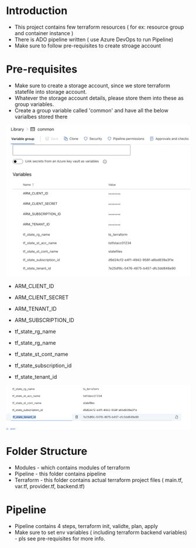 # Introduction

- This project contains few terraform resources ( for ex: resource group and container instance )
- There is ADO pipeline written ( use Azure DevOps to run Pipeline)
- Make sure to follow pre-requisites to create stroage account

# Pre-requisites
 - Make sure to create a storage account, since we store terraform statefile into storage account.
 - Whatever the storage account details, please store them into these as group variables.
 - Create a group variable called 'common' and have all the below varialbes stored there

  ![Common](./img/common.png)

 * ARM_CLIENT_ID
 * ARM_CLIENT_SECRET
 * ARM_TENANT_ID
 * ARM_SUBSCRIPTION_ID

 * tf_state_rg_name
 * tf_state_rg_name
 * tf_state_st_cont_name
 * tf_state_subscription_id
 * tf_state_tenant_id

![Sample Example](./img/storage.png)

# Folder Structure
- Modules - which contains modules of terraform
- Pipeline - this folder contains pipeline
- Terraform - this folder contains actual terraform project files ( main.tf, var.tf, provider.tf, backend.tf)

# Pipeline
- Pipeline contains 4 steps, terraform init, validte, plan, apply 
- Make sure to set env variables ( including terraform backend variables) - pls see pre-requisites for more info.